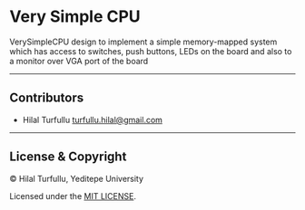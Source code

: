 # Very Simple CPU
 VerySimpleCPU design to implement a simple memory-mapped system which has access to switches, push buttons, 
 LEDs on the board and also to a monitor over VGA port of the board
 
 ---

## Contributors
- Hilal Turfullu <turfullu.hilal@gmail.com>

---

## License & Copyright
© Hilal Turfullu, Yeditepe University

Licensed under the [MIT LICENSE](LICENSE).
